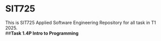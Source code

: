 # SIT725
This is SIT725 Applied Software Engineering Repository for all task in T1 2025.\
##**Task 1.4P Intro to Programming**
